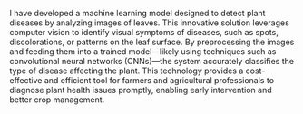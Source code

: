 I have developed a machine learning model designed to detect plant diseases by analyzing images of leaves.
This innovative solution leverages computer vision to identify visual symptoms of diseases, such as spots, discolorations, or patterns on the leaf surface.
By preprocessing the images and feeding them into a trained model—likely using techniques such as convolutional neural networks (CNNs)—the system accurately classifies the type of disease affecting the plant.
This technology provides a cost-effective and efficient tool for farmers and agricultural professionals to diagnose plant health issues promptly, enabling early intervention and better crop management.






